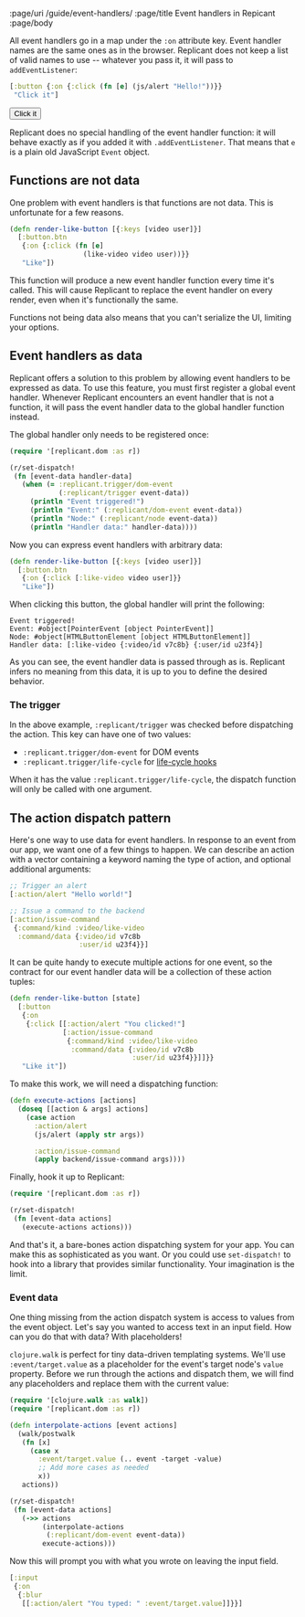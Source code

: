 :page/uri /guide/event-handlers/
:page/title Event handlers in Repicant
:page/body

All event handlers go in a map under the `:on` attribute key. Event handler
names are the same ones as in the browser. Replicant does not keep a list of
valid names to use -- whatever you pass it, it will pass to `addEventListener`:

```clj
[:button {:on {:click (fn [e] (js/alert "Hello!"))}}
 "Click it"]
```

<button on-click="alert('Hello!')">Click it</button>

Replicant does no special handling of the event handler function: it will behave
exactly as if you added it with `.addEventListener`. That means that `e` is a
plain old JavaScript `Event` object.

## Functions are not data

One problem with event handlers is that functions are not data. This is
unfortunate for a few reasons.

```clj
(defn render-like-button [{:keys [video user]}]
  [:button.btn
   {:on {:click (fn [e]
                  (like-video video user))}}
   "Like"])
```

This function will produce a new event handler function every time it's called.
This will cause Replicant to replace the event handler on every render, even
when it's functionally the same.

Functions not being data also means that you can't serialize the UI, limiting
your options.

## Event handlers as data

Replicant offers a solution to this problem by allowing event handlers to be
expressed as data. To use this feature, you must first register a global event
handler. Whenever Replicant encounters an event handler that is not a function,
it will pass the event handler data to the global handler function instead.

The global handler only needs to be registered once:

```clj
(require '[replicant.dom :as r])

(r/set-dispatch!
 (fn [event-data handler-data]
   (when (= :replicant.trigger/dom-event
            (:replicant/trigger event-data))
     (println "Event triggered!")
     (println "Event:" (:replicant/dom-event event-data))
     (println "Node:" (:replicant/node event-data))
     (println "Handler data:" handler-data))))
```

Now you can express event handlers with arbitrary data:

```clj
(defn render-like-button [{:keys [video user]}]
  [:button.btn
   {:on {:click [:like-video video user]}}
   "Like"])
```

When clicking this button, the global handler will print the following:

```
Event triggered!
Event: #object[PointerEvent [object PointerEvent]]
Node: #object[HTMLButtonElement [object HTMLButtonElement]]
Handler data: [:like-video {:video/id v7c8b} {:user/id u23f4}]
```

As you can see, the event handler data is passed through as is. Replicant infers
no meaning from this data, it is up to you to define the desired behavior.

### The trigger

In the above example, `:replicant/trigger` was checked before dispatching the
action. This key can have one of two values:

- `:replicant.trigger/dom-event` for DOM events
- `:replicant.trigger/life-cycle` for [life-cycle hooks](/guide/life-cycle/)

When it has the value `:replicant.trigger/life-cycle`, the dispatch function
will only be called with one argument.

## The action dispatch pattern

Here's one way to use data for event handlers. In response to an event from our
app, we want one of a few things to happen. We can describe an action with a
vector containing a keyword naming the type of action, and optional additional
arguments:

```clj
;; Trigger an alert
[:action/alert "Hello world!"]

;; Issue a command to the backend
[:action/issue-command
 {:command/kind :video/like-video
  :command/data {:video/id v7c8b
                 :user/id u23f4}}]
```

It can be quite handy to execute multiple actions for one event, so the contract
for our event handler data will be a collection of these action tuples:

```clj
(defn render-like-button [state]
  [:button
   {:on
    {:click [[:action/alert "You clicked!"]
             [:action/issue-command
              {:command/kind :video/like-video
               :command/data {:video/id v7c8b
                              :user/id u23f4}}]]}}
   "Like it"])
```

To make this work, we will need a dispatching function:

```clj
(defn execute-actions [actions]
  (doseq [[action & args] actions]
    (case action
      :action/alert
      (js/alert (apply str args))

      :action/issue-command
      (apply backend/issue-command args))))
```

Finally, hook it up to Replicant:

```clj
(require '[replicant.dom :as r])

(r/set-dispatch!
 (fn [event-data actions]
   (execute-actions actions)))
```

And that's it, a bare-bones action dispatching system for your app. You can make
this as sophisticated as you want. Or you could use `set-dispatch!` to hook into
a library that provides similar functionality. Your imagination is the limit.

### Event data

One thing missing from the action dispatch system is access to values from the
event object. Let's say you wanted to access text in an input field. How can you
do that with data? With placeholders!

`clojure.walk` is perfect for tiny data-driven templating systems. We'll use
`:event/target.value` as a placeholder for the event's target node's `value`
property. Before we run through the actions and dispatch them, we will find any
placeholders and replace them with the current value:

```clj
(require '[clojure.walk :as walk])
(require '[replicant.dom :as r])

(defn interpolate-actions [event actions]
  (walk/postwalk
   (fn [x]
     (case x
       :event/target.value (.. event -target -value)
       ;; Add more cases as needed
       x))
   actions))

(r/set-dispatch!
 (fn [event-data actions]
   (->> actions
        (interpolate-actions
         (:replicant/dom-event event-data))
        execute-actions)))
```

Now this will prompt you with what you wrote on leaving the input field.

```clj
[:input
 {:on
  {:blur
   [[:action/alert "You typed: " :event/target.value]]}}]
```
